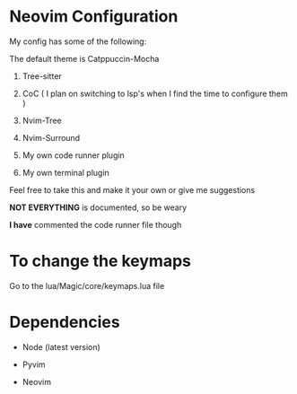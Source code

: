 # Neovim Configuration

My config has some of the following:
  
  The default theme is Catppuccin-Mocha
  
  1. Tree-sitter

  2. CoC ( I plan on switching to lsp's when I find the time to configure them )

  3. Nvim-Tree

  4. Nvim-Surround
  
  5. My own code runner plugin
  
  6. My own terminal plugin

Feel free to take this and make it your own or give me suggestions

**NOT EVERYTHING** is documented, so be weary

**I have** commented the code runner file though

# To change the keymaps

Go to the lua/Magic/core/keymaps.lua file

# Dependencies

- Node (latest version)

- Pyvim

- Neovim
